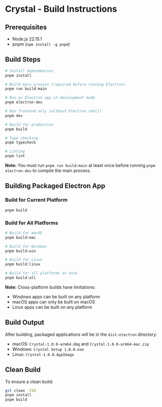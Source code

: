 # Crystal - Build Instructions

## Prerequisites

- Node.js 22.15.1
- pnpm (`npm install -g pnpm`)

## Build Steps

```bash
# Install dependencies
pnpm install

# Build main process (required before running Electron)
pnpm run build:main

# Run as Electron app in development mode
pnpm electron-dev

# Run frontend only (without Electron shell)
pnpm dev

# Build for production
pnpm build

# Type checking
pnpm typecheck

# Linting
pnpm lint
```

**Note:** You must run `pnpm run build:main` at least once before running `pnpm electron-dev` to compile the main process.

## Building Packaged Electron App

### Build for Current Platform
```bash
pnpm build
```

### Build for All Platforms
```bash
# Build for macOS
pnpm build:mac

# Build for Windows
pnpm build:win

# Build for Linux
pnpm build:linux

# Build for all platforms at once
pnpm build:all
```

**Note:** Cross-platform builds have limitations:
- Windows apps can be built on any platform
- macOS apps can only be built on macOS
- Linux apps can be built on any platform

## Build Output

After building, packaged applications will be in the `dist-electron` directory:
- macOS: `Crystal-1.0.0-arm64.dmg` and `Crystal-1.0.0-arm64-mac.zip`
- Windows: `Crystal Setup 1.0.0.exe`
- Linux: `Crystal-1.0.0.AppImage`

## Clean Build

To ensure a clean build:
```bash
git clean -fXd
pnpm install
pnpm build
```